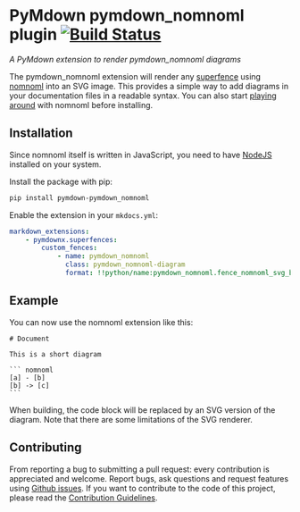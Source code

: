# PyMdown pymdown_nomnoml plugin [![Build Status][travis-status]][travis-link]

*A PyMdown extension to render pymdown_nomnoml diagrams*

The pymdown_nomnoml extension will render any [superfence](superfences) using [nomnoml](nomnoml) into an SVG image. This provides a simple way to add diagrams in your documentation files in a readable syntax. You can also start [playing around](playground) with nomnoml before installing.

## Installation

Since nomnoml itself is written in JavaScript, you need to have [NodeJS](nodejs) installed on your system.

Install the package with pip:

```bash
pip install pymdown-pymdown_nomnoml
```

Enable the extension in your `mkdocs.yml`:

```yaml
markdown_extensions:
    - pymdownx.superfences:
        custom_fences:
            - name: pymdown_nomnoml
              class: pymdown_nomnoml-diagram
              format: !!python/name:pymdown_nomnoml.fence_nomnoml_svg_b64
```

## Example

You can now use the nomnoml extension like this:

    # Document

    This is a short diagram

    ``` nomnoml
    [a] - [b]
    [b] -> [c]
    ```
    
When building, the code block will be replaced by an SVG version of the diagram. Note that there are some limitations of the SVG renderer.

## Contributing

From reporting a bug to submitting a pull request: every contribution is appreciated and welcome. Report bugs, ask questions and request features using [Github issues][github-issues].
If you want to contribute to the code of this project, please read the [Contribution Guidelines][contributing].

[travis-status]: https://travis-ci.org/shauser/pymdown-nomnoml.svg?branch=master
[travis-link]: https://travis-ci.org/shauser/pymdown-nomnoml
[github-issues]: https://github.com/shauser/pymdown-nomnoml/issues
[superfences]: https://facelessuser.github.io/pymdown-extensions/extensions/superfences/
[nomnoml]: https://github.com/skanaar/nomnoml
[playground]: http://www.nomnoml.com/
[nodejs]: https://nodejs.org/
[contributing]: CONTRIBUTING.md
